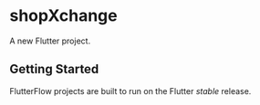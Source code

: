 # shopXchange

A new Flutter project.

## Getting Started

FlutterFlow projects are built to run on the Flutter _stable_ release.
